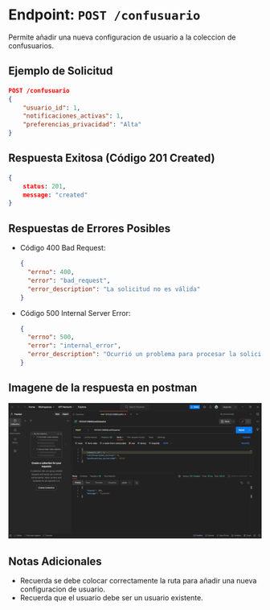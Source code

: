 <!-- Documentacion de un endpoint post que añade un nueva configuracion de usuario a la coleccion confusuarios -->

# Endpoint: `POST /confusuario`

Permite añadir una nueva configuracion de usuario a la coleccion de confusuarios.

## Ejemplo de Solicitud

```json
POST /confusuario
{
    "usuario_id": 1,
    "notificaciones_activas": 1,
    "preferencias_privacidad": "Alta"
}
```

## Respuesta Exitosa (Código 201 Created)

```json
{
    status: 201,
    message: "created"
}
```

## Respuestas de Errores Posibles

- Código 400 Bad Request:

  ```json
  {
    "errno": 400,
    "error": "bad_request",
    "error_description": "La solicitud no es válida"
  }
  ```

- Código 500 Internal Server Error:

  ```json
  {
    "errno": 500,
    "error": "internal_error",
    "error_description": "Ocurrió un problema para procesar la solicitud"
  }
  ```

## Imagene de la respuesta en postman

![imagen](./confUsuarioPOST.png)

## Notas Adicionales

- Recuerda se debe colocar correctamente la ruta para añadir una nueva configuracion de usuario.
- Recuerda que el usuario debe ser un usuario existente.
